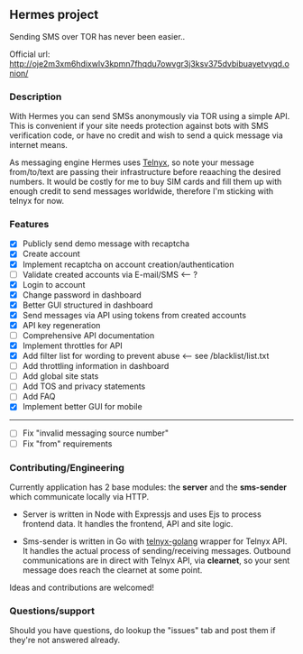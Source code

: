 ## Hermes project
Sending SMS over TOR has never been easier..

Official url: http://oje2m3xm6hdixwlv3kpmn7fhqdu7owvgr3j3ksv375dvbibuayetvyqd.onion/

### Description
With Hermes you can send SMSs anonymously via TOR using a simple API. 
This is convenient if your site needs protection against bots with SMS verification code, or have no credit and wish to send a quick message via internet means.

As messaging engine Hermes uses [Telnyx](https://telnyx.com), so note your message from/to/text are passing their infrastructure before reaaching the desired numbers. It would be costly for me to buy SIM cards and fill them up with enough credit to send messages worldwide, therefore I'm sticking with telnyx for now.

### Features

- [x] Publicly send demo message with recaptcha
- [x] Create account
- [x] Implement recaptcha on account creation/authentication
- [ ] Validate created accounts via E-mail/SMS <-- ?
- [x] Login to account
- [x] Change password in dashboard
- [x] Better GUI structured in dashboard
- [x] Send messages via API using tokens from created accounts
- [x] API key regeneration
- [ ] Comprehensive API documentation
- [x] Implement throttles for API
- [x] Add filter list for wording to prevent abuse <-- see /blacklist/list.txt
- [ ] Add throttling information in dashboard
- [ ] Add global site stats
- [ ] Add TOS and privacy statements
- [ ] Add FAQ
- [x] Implement better GUI for mobile

-------------

- [ ] Fix "invalid messaging source number"
- [ ] Fix "from" requirements

### Contributing/Engineering

Currently application has 2 base modules: the **server** and the **sms-sender** which communicate locally via HTTP.

- Server is written in Node with Expressjs and uses Ejs to process frontend data. It handles the frontend, API and site logic.

- Sms-sender is written in Go with [telnyx-golang](https://github.com/tgbv/telnyx-golang) wrapper for Telnyx API. It handles the actual process of sending/receiving messages. Outbound communications are in direct with Telnyx API, via **clearnet**, so your sent message does reach the clearnet at some point.

Ideas and contributions are welcomed!

### Questions/support

Should you have questions, do lookup the "issues" tab and post them if they're not answered already.
